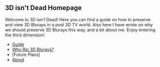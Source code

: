 ## 3D isn't Dead Homepage

Welcome to 3D isn't Dead! Here you can find a guide on how to preserve and view 3D Blurays in a post 3D TV world. Also here I have wrote on why we should preserve 3D Blurays this way, and a bit about me. Enjoy entering the third dimension! 

* [Guide](Guide.md)
* [Why Rip 3D Blurays?](Why_Rip_3D_Blurays.md)
* [Future Plans]
* [About](About_Me.md)
